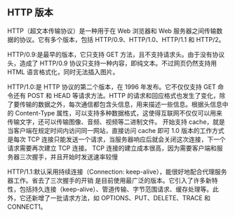 ## HTTP 版本

HTTP（超文本传输协议）是一种用于在 Web 浏览器和 Web 服务器之间传输数据的协议。它有多个版本，包括 HTTP/0.9、HTTP/1.0、HTTP/1.1 和 HTTP/2。

HTTP/0.9:是最早的版本，它只支持 GET 方法，且不支持请求头。由于没有协议头，造成了 HTTP/0.9 协议只支持一种内容，即纯文本。不过网页仍然支持用 HTML 语言格式化，同时无法插入图片。

HTTP/1.0:是 HTTP 协议的第二个版本，在 1996 年发布。它不仅仅支持 GET 命令还有 POST 和 HEAD 等请求方法。HTTP 的请求和回应格式也发生了变化，除了要传输的数据之外，每次通信都包含头信息，用来描述一些信息。根据头信息中的 Content-Type 属性，可以支持多种数据格式，这使得互联网不仅仅可以用来传输文字，还可以传输图像、音频、视频等二进制文件。
开始支持 cache，就是当客户端在规定时间内访问同一网站，直接访问 cache 即可
1.0 版本的工作方式是每次 TCP 连接只能发送一个请求，当服务器响应后就会关闭这次连接，下一个请求需要再次建立 TCP 连接。 TCP 连接的建立成本很高，因为需要客户端和服务器三次握手，并且开始时发送速率较慢

HTTP/1.1:默认采用持续连接（Connection: keep-alive），能很好地配合代理服务器工作。省去了三次握手的开销
是目前使用最广泛的版本。它引入了许多新特性，包括持久连接（keep-alive）、管道传输、字节范围请求、缓存处理等。此外，它还新增了一批请求方法，如 OPTIONS、PUT、DELETE、TRACE 和 CONNECT1。

